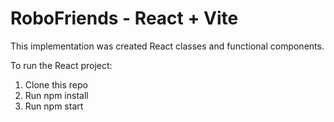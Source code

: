 # RoboFriends - React + Vite

This implementation was created React classes and functional components.

To run the React project:

1. Clone this repo
2. Run npm install
3. Run npm start
